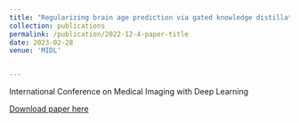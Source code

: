 ```yaml
---
title: "Regularizing brain age prediction via gated knowledge distillation"
collection: publications
permalink: /publication/2022-12-4-paper-title
date: 2023-02-28
venue: 'MIDL'


---
```

International Conference on Medical Imaging with Deep Learning

[Download paper here](http://nit-hit.github.io/files/paper4.pdf)
